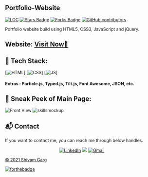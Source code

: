 ## Portfolio-Website

<a href="https://github.com/The-Shivam-garg/MP-PersonalPortfolio"><img src="https://sloc.xyz/github/The-Shivam-garg/MP-PersonalPortfolio" alt="LOC"/></a>
<a href="https://github.com/The-Shivam-garg/MP-PersonalPortfolio"><img src="https://img.shields.io/github/stars/The-Shivam-garg/MP-PersonalPortfolio" alt="Stars Badge"/></a>
<a href="https://github.com/The-Shivam-garg/MP-PersonalPortfolio/network/members"><img src="https://img.shields.io/github/forks/The-Shivam-garg/MP-PersonalPortfolio" alt="Forks Badge"/></a>
<a href="https://github.com/The-Shivam-garg/MP-PersonalPortfolio/graphs/contributors"><img alt="GitHub contributors" src="https://img.shields.io/github/contributors/The-Shivam-garg/MP-PersonalPortfolio?color=2b9348"></a>

Portfolio website build using HTML5, CSS3, JavaScript and jQuery.

<h2> Website: 
<a href="https://github.com/The-Shivam-garg/MP-PersonalPortfolio" target="_blank">Visit Now🚀</a>
</h2> 

## 📌 Tech Stack:
[![HTML](https://img.shields.io/badge/html5%20-%23E34F26.svg?&style=for-the-badge&logo=html5&logoColor=white)]
[![CSS](https://img.shields.io/badge/css3%20-%231572B6.svg?&style=for-the-badge&logo=css3&logoColor=white)]
[![JS](https://img.shields.io/badge/javascript%20-%23323330.svg?&style=for-the-badge&logo=javascript&logoColor=%23F7DF1E)]


#### Extras : Particle.js, Typed.js, Tilt.js, Font Awesome, JSON, etc.

## 📌 Sneak Peek of Main Page:
![Front View](https://github.com/The-Shivam-garg/MP-PersonalPortfolio/blob/94498338de779cd693065dfb01b8ca1daab1eeef/image/portfolio.png)
![skillsmockup](https://github.com/The-Shivam-garg/MP-PersonalPortfolio/blob/577c41033c42fcd3568e2ca266dc4511d87f630b/images/Screenshot%20(215).png)


<h2>📬 Contact</h2>

If you want to contact me, you can reach me through below handles.

<div align="center">


<a  href="https://www.linkedin.com/in/shivam-garg-15675720a/" target="_blank"><img alt="LinkedIn" src="https://img.shields.io/badge/linkedin%20-%230077B5.svg?&style=for-the-badge&logo=linkedin&logoColor=white" /></a>
<a href="https://twitter.com/Shivams_twt" target="_blank"><img src="https://img.shields.io/badge/twitter-%2300acee.svg?&style=for-the-badge&logo=twitter&logoColor=white&alt=twitter" /></a>
<a href="mailto:shivanshagarwal2020@gmail.com"><img  alt="Gmail" src="https://img.shields.io/badge/Gmail-D14836?style=for-the-badge&logo=gmail&logoColor=white" />

</div>

© 2021 Shivam Garg


[![forthebadge](https://forthebadge.com/images/badges/built-with-love.svg)](https://forthebadge.com)